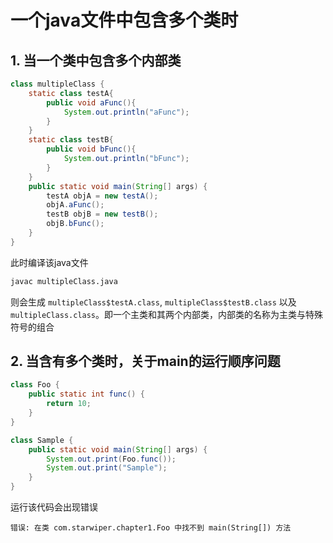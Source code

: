 # 一个java文件中包含多个类时

## 1. 当一个类中包含多个内部类
```java
class multipleClass {
    static class testA{
        public void aFunc(){
            System.out.println("aFunc");
        }
    }
    static class testB{
        public void bFunc(){
            System.out.println("bFunc");
        }
    }
    public static void main(String[] args) {
        testA objA = new testA();
        objA.aFunc();
        testB objB = new testB();
        objB.bFunc();
    }
}
```
此时编译该java文件
```bash
javac multipleClass.java
```
则会生成 `multipleClass$testA.class`, `multipleClass$testB.class` 以及 `multipleClass.class`。即一个主类和其两个内部类，内部类的名称为主类与特殊符号的组合

## 2. 当含有多个类时，关于main的运行顺序问题
```java
class Foo {
    public static int func() {
        return 10;
    }
}

class Sample {
    public static void main(String[] args) {
        System.out.print(Foo.func());
        System.out.print("Sample");
    }
}
```
运行该代码会出现错误
```text
错误: 在类 com.starwiper.chapter1.Foo 中找不到 main(String[]) 方法
```

